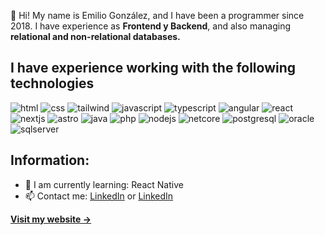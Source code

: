 👋 Hi! My name is Emilio González, and I have been a programmer since 2018. I have experience as <strong>Frontend y Backend</strong>, and also managing <strong>relational and non-relational databases. </strong>

## I have experience working with the following technologies
![html](https://img.shields.io/badge/html-gray)
![css](https://img.shields.io/badge/css-gray)
![tailwind](https://img.shields.io/badge/tailwind-gray)
![javascript](https://img.shields.io/badge/javascript-gray)
![typescript](https://img.shields.io/badge/typescript-gray)
![angular](https://img.shields.io/badge/angular-gray)
![react](https://img.shields.io/badge/react-gray)
![nextjs](https://img.shields.io/badge/nextjs-gray)
![astro](https://img.shields.io/badge/astro-gray)
![java](https://img.shields.io/badge/java-gray)
![php](https://img.shields.io/badge/php-gray)
![nodejs](https://img.shields.io/badge/nodejs-gray)
![netcore](https://img.shields.io/badge/netcore-gray)
![postgresql](https://img.shields.io/badge/postgresql-gray)
![oracle](https://img.shields.io/badge/oracle-gray)
![sqlserver](https://img.shields.io/badge/sqlserver-gray)


## Information:
- 🌱 I am currently learning: React Native
- 📫 Contact me: <a href="mailto:emiliofgonzalez7@gmail.com">LinkedIn</a> or <a href="https://www.linkedin.com/in/emiliotsx">LinkedIn</a>

**[Visit my website &rarr;](https://emiliogonzalez.dev/)**
